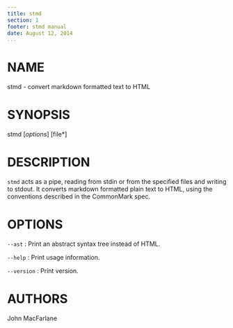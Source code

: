 ```yaml
---
title: stmd
section: 1
footer: stmd manual
date: August 12, 2014
...
```


# NAME

stmd - convert markdown formatted text to HTML

# SYNOPSIS

stmd [*options*] [file\*]

# DESCRIPTION

`stmd` acts as a pipe, reading from stdin or from the specified
files and writing to stdout.  It converts markdown formatted plain
text to HTML, using the conventions described in the CommonMark
spec.

# OPTIONS

`--ast`
:   Print an abstract syntax tree instead of HTML.

`--help`
:   Print usage information.

`--version`
:   Print version.

# AUTHORS

John MacFarlane
